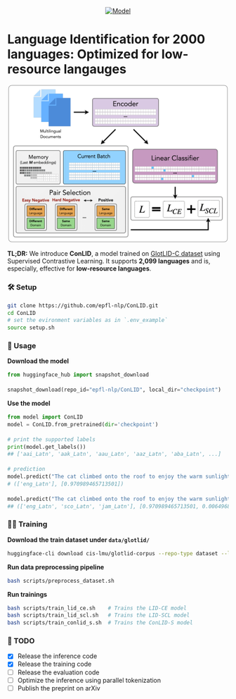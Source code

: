<p align="center">
  <a href="https://huggingface.co/epfl-nlp/ConLID">
    <img alt="Model" src="https://img.shields.io/badge/🤗%20Hugging%20Face-Model-purple">
  </a>
  <!-- <a href="https://arxiv.org/abs/your_arxiv_id_here">
    <img alt="arXiv" src="https://img.shields.io/badge/arXiv-Paper-red">
  </a> -->
</p>

# Language Identification for 2000 languages: Optimized for low-resource langauges

<p align="center">
  <img src="assets/figure.png" alt="Model Overview" width="500"/>
</p>

**TL;DR:** We introduce **ConLID**, a model trained on [GlotLID-C dataset](https://huggingface.co/datasets/cis-lmu/glotlid-corpus) using Supervised Contrastive Learning. It supports **2,099 languages** and is, especially, effective for **low-resource languages**.

### 🛠️ Setup
```bash
git clone https://github.com/epfl-nlp/ConLID.git
cd ConLID
# set the evironment variables as in `.env_example`
source setup.sh
```

### 🤖 Usage

**Download the model**
```python
from huggingface_hub import snapshot_download

snapshot_download(repo_id="epfl-nlp/ConLID", local_dir="checkpoint")
```

**Use the model**
```python
from model import ConLID
model = ConLID.from_pretrained(dir='checkpoint')

# print the supported labels
print(model.get_labels())
## ['aai_Latn', 'aak_Latn', 'aau_Latn', 'aaz_Latn', 'aba_Latn', ...]

# prediction
model.predict("The cat climbed onto the roof to enjoy the warm sunlight peacefully!")
# (['eng_Latn'], [0.970989465713501])

model.predict("The cat climbed onto the roof to enjoy the warm sunlight peacefully!", k=3)
## (['eng_Latn', 'sco_Latn', 'jam_Latn'], [0.970989465713501, 0.006496887654066086, 0.00487488554790616])
```


### 💪🏻 Training
**Download the train dataset under `data/glotlid/`**
```bash
huggingface-cli download cis-lmu/glotlid-corpus --repo-type dataset --local-dir data/glotlid
```

**Run data preprocessing pipeline**
```bash
bash scripts/preprocess_dataset.sh
```

**Run trainings**
```bash
bash scripts/train_lid_ce.sh    # Trains the LID-CE model
bash scripts/train_lid_scl.sh   # Trains the LID-SCL model
bash scripts/train_conlid_s.sh  # Trains the ConLID-S model
```

### 🎯 TODO
- [x] Release the inference code
- [x] Release the training code
- [ ] Release the evaluation code
- [ ] Optimize the inference using parallel tokenization
- [ ] Publish the preprint on arXiv
